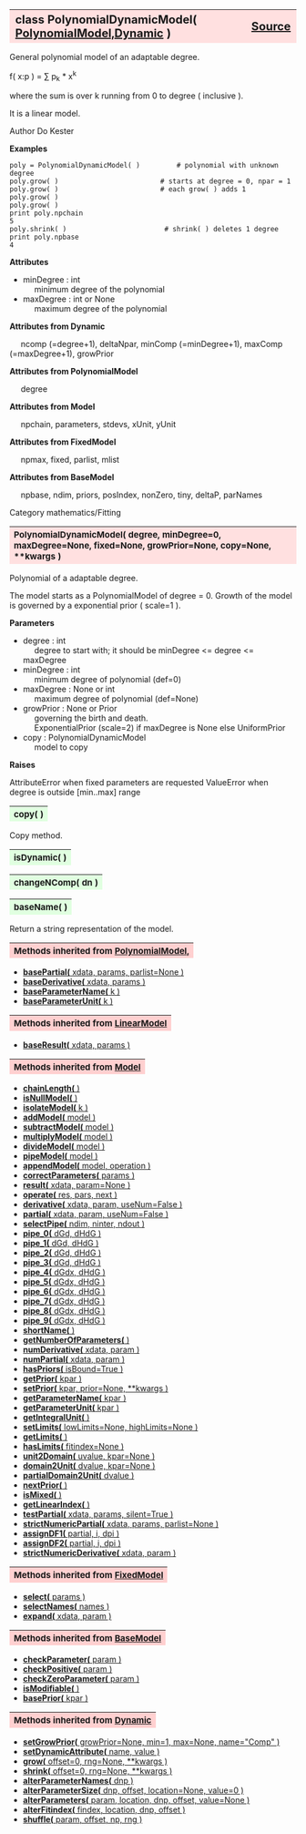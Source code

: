 ---
---
<br><br>

<a name="PolynomialDynamicModel"></a>
<table><thead style="background-color:#FFE0E0; width:100%; font-size:20px"><tr><th style="text-align:left">
<strong>class PolynomialDynamicModel(</strong> <a href="./PolynomialModel.html">PolynomialModel,</a><a href="./Dynamic.html">Dynamic</a> )</th><th style="text-align:right"><a href=https://github.com/dokester/BayesicFitting/blob/master/BayesicFitting/source/PolynomialDynamicModel.py target=_blank>Source</a></th></tr></thead></table>

General polynomial model of an adaptable degree.

f( x:p ) = &sum; p<sub>k</sub> * x<sup>k</sup>

where the sum is over k running from 0 to degree ( inclusive ).

It is a linear model.

Author       Do Kester

<b>Examples</b>

    poly = PolynomialDynamicModel( )         # polynomial with unknown degree
    poly.grow( )                         # starts at degree = 0, npar = 1
    poly.grow( )                         # each grow( ) adds 1
    poly.grow( )
    poly.grow( )
    print poly.npchain
    5
    poly.shrink( )                        # shrink( ) deletes 1 degree
    print poly.npbase
    4

<b>Attributes</b>

* minDegree  :  int
<br>&nbsp;&nbsp;&nbsp;&nbsp; minimum degree of the polynomial
* maxDegree  :  int or None
<br>&nbsp;&nbsp;&nbsp;&nbsp; maximum degree of the polynomial

<b>Attributes from Dynamic</b>

&nbsp;&nbsp;&nbsp;&nbsp; ncomp (=degree+1), deltaNpar, minComp (=minDegree+1), maxComp (=maxDegree+1), growPrior

<b>Attributes from PolynomialModel</b>

&nbsp;&nbsp;&nbsp;&nbsp; degree

<b>Attributes from Model</b>

&nbsp;&nbsp;&nbsp;&nbsp; npchain, parameters, stdevs, xUnit, yUnit

<b>Attributes from FixedModel</b>

&nbsp;&nbsp;&nbsp;&nbsp; npmax, fixed, parlist, mlist

<b>Attributes from BaseModel</b>

&nbsp;&nbsp;&nbsp;&nbsp; npbase, ndim, priors, posIndex, nonZero, tiny, deltaP, parNames


Category     mathematics/Fitting


<a name="PolynomialDynamicModel"></a>
<table><thead style="background-color:#FFE0E0; width:100%; font-size:15px"><tr><th style="text-align:left">
<strong>PolynomialDynamicModel(</strong> degree, minDegree=0, maxDegree=None, fixed=None,
 growPrior=None, copy=None, **kwargs )
</th></tr></thead></table>

Polynomial of a adaptable degree.

The model starts as a PolynomialModel of degree = 0.
Growth of the model is governed by a exponential prior ( scale=1 ).

<b>Parameters</b>

* degree  :  int
<br>&nbsp;&nbsp;&nbsp;&nbsp; degree to start with; it should be minDegree <= degree <= maxDegree
* minDegree  :  int
<br>&nbsp;&nbsp;&nbsp;&nbsp; minimum degree of polynomial (def=0)
* maxDegree  :  None or int
<br>&nbsp;&nbsp;&nbsp;&nbsp; maximum degree of polynomial (def=None)
* growPrior  :  None or Prior
<br>&nbsp;&nbsp;&nbsp;&nbsp; governing the birth and death.
<br>&nbsp;&nbsp;&nbsp;&nbsp; ExponentialPrior (scale=2) if  maxDegree is None else UniformPrior
* copy  :  PolynomialDynamicModel
<br>&nbsp;&nbsp;&nbsp;&nbsp; model to copy

<b>Raises</b>

AttributeError when fixed parameters are requested
ValueError when degree is outside [min..max] range

<a name="copy"></a>
<table><thead style="background-color:#E0FFE0; width:100%; font-size:15px"><tr><th style="text-align:left">
<strong>copy(</strong> )
</th></tr></thead></table>

Copy method. 
<a name="isDynamic"></a>
<table><thead style="background-color:#E0FFE0; width:100%; font-size:15px"><tr><th style="text-align:left">
<strong>isDynamic(</strong> ) 
</th></tr></thead></table>

<a name="changeNComp"></a>
<table><thead style="background-color:#E0FFE0; width:100%; font-size:15px"><tr><th style="text-align:left">
<strong>changeNComp(</strong> dn ) 
</th></tr></thead></table>

<a name="baseName"></a>
<table><thead style="background-color:#E0FFE0; width:100%; font-size:15px"><tr><th style="text-align:left">
<strong>baseName(</strong> )
</th></tr></thead></table>

Return a string representation of the model. 
<table><thead style="background-color:#FFD0D0; width:100%; font-size:15px"><tr><th style="text-align:left">
<strong>Methods inherited from</strong> <a href="./PolynomialModel.html">PolynomialModel,</a></th></tr></thead></table>


* [<strong>basePartial(</strong> xdata, params, parlist=None )](./PolynomialModel.md#basePartial)
* [<strong>baseDerivative(</strong> xdata, params ) ](./PolynomialModel.md#baseDerivative)
* [<strong>baseParameterName(</strong> k )](./PolynomialModel.md#baseParameterName)
* [<strong>baseParameterUnit(</strong> k )](./PolynomialModel.md#baseParameterUnit)


<table><thead style="background-color:#FFD0D0; width:100%; font-size:15px"><tr><th style="text-align:left">
<strong>Methods inherited from</strong> <a href="./LinearModel.html">LinearModel</a></th></tr></thead></table>


* [<strong>baseResult(</strong> xdata, params )](./LinearModel.md#baseResult)


<table><thead style="background-color:#FFD0D0; width:100%; font-size:15px"><tr><th style="text-align:left">
<strong>Methods inherited from</strong> <a href="./Model.html">Model</a></th></tr></thead></table>


* [<strong>chainLength(</strong> )](./Model.md#chainLength)
* [<strong>isNullModel(</strong> ) ](./Model.md#isNullModel)
* [<strong>isolateModel(</strong> k )](./Model.md#isolateModel)
* [<strong>addModel(</strong> model )](./Model.md#addModel)
* [<strong>subtractModel(</strong> model )](./Model.md#subtractModel)
* [<strong>multiplyModel(</strong> model )](./Model.md#multiplyModel)
* [<strong>divideModel(</strong> model )](./Model.md#divideModel)
* [<strong>pipeModel(</strong> model )](./Model.md#pipeModel)
* [<strong>appendModel(</strong> model, operation )](./Model.md#appendModel)
* [<strong>correctParameters(</strong> params )](./Model.md#correctParameters)
* [<strong>result(</strong> xdata, param=None )](./Model.md#result)
* [<strong>operate(</strong> res, pars, next )](./Model.md#operate)
* [<strong>derivative(</strong> xdata, param, useNum=False )](./Model.md#derivative)
* [<strong>partial(</strong> xdata, param, useNum=False )](./Model.md#partial)
* [<strong>selectPipe(</strong> ndim, ninter, ndout ) ](./Model.md#selectPipe)
* [<strong>pipe_0(</strong> dGd, dHdG ) ](./Model.md#pipe_0)
* [<strong>pipe_1(</strong> dGd, dHdG ) ](./Model.md#pipe_1)
* [<strong>pipe_2(</strong> dGd, dHdG ) ](./Model.md#pipe_2)
* [<strong>pipe_3(</strong> dGd, dHdG ) ](./Model.md#pipe_3)
* [<strong>pipe_4(</strong> dGdx, dHdG ) ](./Model.md#pipe_4)
* [<strong>pipe_5(</strong> dGdx, dHdG ) ](./Model.md#pipe_5)
* [<strong>pipe_6(</strong> dGdx, dHdG ) ](./Model.md#pipe_6)
* [<strong>pipe_7(</strong> dGdx, dHdG ) ](./Model.md#pipe_7)
* [<strong>pipe_8(</strong> dGdx, dHdG ) ](./Model.md#pipe_8)
* [<strong>pipe_9(</strong> dGdx, dHdG ) ](./Model.md#pipe_9)
* [<strong>shortName(</strong> ) ](./Model.md#shortName)
* [<strong>getNumberOfParameters(</strong> )](./Model.md#getNumberOfParameters)
* [<strong>numDerivative(</strong> xdata, param )](./Model.md#numDerivative)
* [<strong>numPartial(</strong> xdata, param )](./Model.md#numPartial)
* [<strong>hasPriors(</strong> isBound=True ) ](./Model.md#hasPriors)
* [<strong>getPrior(</strong> kpar )](./Model.md#getPrior)
* [<strong>setPrior(</strong> kpar, prior=None, **kwargs )](./Model.md#setPrior)
* [<strong>getParameterName(</strong> kpar )](./Model.md#getParameterName)
* [<strong>getParameterUnit(</strong> kpar )](./Model.md#getParameterUnit)
* [<strong>getIntegralUnit(</strong> )](./Model.md#getIntegralUnit)
* [<strong>setLimits(</strong> lowLimits=None, highLimits=None )](./Model.md#setLimits)
* [<strong>getLimits(</strong> ) ](./Model.md#getLimits)
* [<strong>hasLimits(</strong> fitindex=None )](./Model.md#hasLimits)
* [<strong>unit2Domain(</strong> uvalue, kpar=None )](./Model.md#unit2Domain)
* [<strong>domain2Unit(</strong> dvalue, kpar=None )](./Model.md#domain2Unit)
* [<strong>partialDomain2Unit(</strong> dvalue )](./Model.md#partialDomain2Unit)
* [<strong>nextPrior(</strong> ) ](./Model.md#nextPrior)
* [<strong>isMixed(</strong> )](./Model.md#isMixed)
* [<strong>getLinearIndex(</strong> )](./Model.md#getLinearIndex)
* [<strong>testPartial(</strong> xdata, params, silent=True )](./Model.md#testPartial)
* [<strong>strictNumericPartial(</strong> xdata, params, parlist=None ) ](./Model.md#strictNumericPartial)
* [<strong>assignDF1(</strong> partial, i, dpi ) ](./Model.md#assignDF1)
* [<strong>assignDF2(</strong> partial, i, dpi ) ](./Model.md#assignDF2)
* [<strong>strictNumericDerivative(</strong> xdata, param ) ](./Model.md#strictNumericDerivative)


<table><thead style="background-color:#FFD0D0; width:100%; font-size:15px"><tr><th style="text-align:left">
<strong>Methods inherited from</strong> <a href="./FixedModel.html">FixedModel</a></th></tr></thead></table>


* [<strong>select(</strong> params ) ](./FixedModel.md#select)
* [<strong>selectNames(</strong> names ) ](./FixedModel.md#selectNames)
* [<strong>expand(</strong> xdata, param ) ](./FixedModel.md#expand)


<table><thead style="background-color:#FFD0D0; width:100%; font-size:15px"><tr><th style="text-align:left">
<strong>Methods inherited from</strong> <a href="./BaseModel.html">BaseModel</a></th></tr></thead></table>


* [<strong>checkParameter(</strong> param ) ](./BaseModel.md#checkParameter)
* [<strong>checkPositive(</strong> param ) ](./BaseModel.md#checkPositive)
* [<strong>checkZeroParameter(</strong> param )](./BaseModel.md#checkZeroParameter)
* [<strong>isModifiable(</strong> ) ](./BaseModel.md#isModifiable)
* [<strong>basePrior(</strong> kpar ) ](./BaseModel.md#basePrior)
<table><thead style="background-color:#FFD0D0; width:100%; font-size:15px"><tr><th style="text-align:left">
<strong>Methods inherited from</strong> <a href="./Dynamic.html">Dynamic</a></th></tr></thead></table>


* [<strong>setGrowPrior(</strong> growPrior=None, min=1, max=None, name="Comp" ) ](./Dynamic.md#setGrowPrior)
* [<strong>setDynamicAttribute(</strong> name, value ) ](./Dynamic.md#setDynamicAttribute)
* [<strong>grow(</strong> offset=0, rng=None, **kwargs )](./Dynamic.md#grow)
* [<strong>shrink(</strong> offset=0, rng=None, **kwargs )](./Dynamic.md#shrink)
* [<strong>alterParameterNames(</strong> dnp ) ](./Dynamic.md#alterParameterNames)
* [<strong>alterParameterSize(</strong> dnp, offset, location=None, value=0 ) ](./Dynamic.md#alterParameterSize)
* [<strong>alterParameters(</strong> param, location, dnp, offset, value=None ) ](./Dynamic.md#alterParameters)
* [<strong>alterFitindex(</strong> findex, location, dnp, offset ) ](./Dynamic.md#alterFitindex)
* [<strong>shuffle(</strong> param, offset, np, rng ) ](./Dynamic.md#shuffle)
